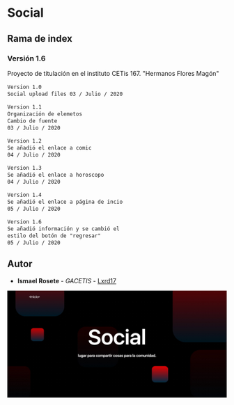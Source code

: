 # Social
## Rama de index
### Versión 1.6

Proyecto de titulación en el instituto CETis 167.
"Hermanos Flores Magón"

```
Version 1.0
Social upload files 03 / Julio / 2020

```
```
Version 1.1 
Organización de elemetos
Cambio de fuente 
03 / Julio / 2020
```
```
Version 1.2
Se añadió el enlace a comic
04 / Julio / 2020
```
```
Version 1.3
Se añadió el enlace a horoscopo
04 / Julio / 2020
```
```
Version 1.4
Se añadió el enlace a página de incio
05 / Julio / 2020
```
```
Version 1.6
Se añadió información y se cambió el 
estilo del botón de "regresar"
05 / Julio / 2020
```
## Autor
* **Ismael Rosete** - *GACETIS* - [Lxrd17](https://github.com/Lxrd17)

![alt text](cover.jpg)